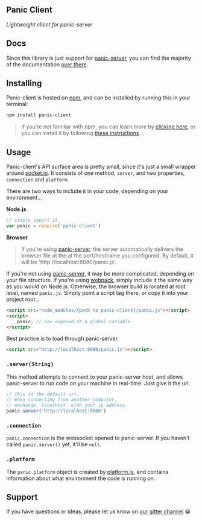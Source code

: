 Panic Client
------------
*Lightweight client for panic-server*

## Docs
Since this library is just support for [panic-server](https://github.com/gundb/panic-server), you can find the majority of the documentation [over there](https://github.com/gundb/panic-server/blob/master/README.md).

## Installing
Panic-client is hosted on [npm](https://www.npmjs.com/package/panic-client), and can be installed by running this in your terminal:

```bash
npm install panic-client
```

> If you're not familiar with npm, you can learn more by [clicking here](https://docs.npmjs.com/getting-started/what-is-npm), or you can install it by following [these instructions](http://blog.npmjs.org/post/85484771375/how-to-install-npm).

## Usage
Panic-client's API surface area is pretty small, since it's just a small wrapper around [socket.io](http://socket.io/). It consists of one method, `server`, and two properties, `connection` and `platform`.

There are two ways to include it in your code, depending on your environment...

**Node.js**
```javascript
// simply import it.
var panic = require('panic-client')
```

**Browser**

> If you're using [panic-server](https://github.com/gundb/panic-server), the server automatically delivers the browser file at the at the port/hostname you configured. By default, it will be 'http://localhost:8080/panic.js'.

If you're not using [panic-server](https://github.com/gundb/panic-server), it may be more complicated, depending on your file structure. If you're using [webpack](https://github.com/webpack/webpack), simply include it the same way as you would on Node.js. Otherwise, the browser build is located at root level, named `panic.js`. Simply point a script tag there, or copy it into your project root...

```html
<script src="node_modules/{path to panic-client}/panic.js"></script>
<script>
	panic; // now exposed as a global variable
</script>
```

Best practice is to load through panic-server.

```html
<script src="http://localhost:8080/panic.js"></script>
```

### `.server(String)`
This method attempts to connect to your panic-server host, and allows panic-server to run code on your machine in real-time. Just give it the url.

```javascript
// This is the default url.
// When connecting from another computer,
// exchange `localhost` with your ip address.
panic.server('http://localhost:8080')
```

### `.connection`
`panic.connection` is the websocket opened to panic-server. If you haven't called `panic.server()` yet, it'll be `null`.

### `.platform`
The `panic.platform` object is created by [platform.js](https://github.com/bestiejs/platform.js/), and contains information about what environment the code is running on.

## Support
If you have questions or ideas, please let us know on [our gitter channel](https://gitter.im/amark/gun) :grinning:
